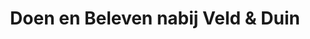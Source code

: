 ---
title: Doen en Beleven nabij Veld & Duin
layout: group
ofgroup: activity
listclass:
itemclass: col-md-4
---